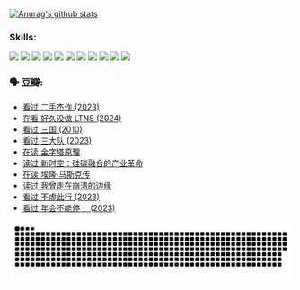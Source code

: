 
[![Anurag's github stats](https://github-readme-stats.vercel.app/api?username=w940853815)](https://github.com/anuraghazra/github-readme-stats)

### Skills:

<code><img height="32" src="https://cdn.jsdelivr.net/npm/simple-icons@v5/icons/python.svg"></code>
<code><img height="32" src="https://cdn.jsdelivr.net/npm/simple-icons@v5/icons/javascript.svg"></code>
<code><img height="32" src="https://cdn.jsdelivr.net/npm/simple-icons@v5/icons/django.svg"></code>
<code><img height="32" src="https://cdn.jsdelivr.net/npm/simple-icons@v5/icons/flask.svg"></code>
<code><img height="32" src="https://cdn.jsdelivr.net/npm/simple-icons@v5/icons/vuetify.svg"></code>
<code><img height="32" src="https://cdn.jsdelivr.net/npm/simple-icons@v5/icons/git.svg"></code>
<code><img height="32" src="https://cdn.jsdelivr.net/npm/simple-icons@v5/icons/docker.svg"></code>
<code><img height="32" src="https://cdn.jsdelivr.net/npm/simple-icons@v5/icons/postgresql.svg"></code>
<code><img height="32" src="https://cdn.jsdelivr.net/npm/simple-icons@v5/icons/elasticsearch.svg"></code>
<code><img height="32" src="https://cdn.jsdelivr.net/npm/simple-icons@v5/icons/macos.svg"></code>
<code><img height="32" src="https://cdn.jsdelivr.net/npm/simple-icons@v5/icons/linux.svg"></code>

### 🗣 豆瓣:

<!-- DOUBAN-ACTIVITIES:START -->
- [看过 二手杰作‎ (2023)](https://www.douban.com/people/136069238/status/4522502716/?_i=08294373)
- [在看 好久没做 LTNS‎ (2024)](https://www.douban.com/people/136069238/status/4521969883/?_i=08294373)
- [看过 三国‎ (2010)](https://www.douban.com/people/136069238/status/4521634661/?_i=08294373)
- [看过 三大队‎ (2023)](https://www.douban.com/people/136069238/status/4510323325/?_i=08294373)
- [在读 金字塔原理](https://www.douban.com/people/136069238/status/4507497587/?_i=08294373)
- [读过 新时空：硅碳融合的产业革命](https://www.douban.com/people/136069238/status/4506659177/?_i=08294373)
- [在读 埃隆·马斯克传](https://www.douban.com/people/136069238/status/4500417190/?_i=08294373)
- [读过 我曾走在崩溃的边缘](https://www.douban.com/people/136069238/status/4500416754/?_i=08294373)
- [看过 不虚此行‎ (2023)](https://www.douban.com/people/136069238/status/4499973052/?_i=08294373)
- [看过 年会不能停！‎ (2023)](https://www.douban.com/people/136069238/status/4498582002/?_i=08294373)
<!-- DOUBAN-ACTIVITIES:END -->


![Snake animation](https://raw.githubusercontent.com/w940853815/w940853815/output/github-contribution-grid-snake.svg)

<!--
**w940853815/w940853815** is a ✨ _special_ ✨ repository because its `README.md` (this file) appears on your GitHub profile.

Here are some ideas to get you started:

- 🔭 I’m currently working on ...
- 🌱 I’m currently learning ...
- 👯 I’m looking to collaborate on ...
- 🤔 I’m looking for help with ...
- 💬 Ask me about ...
- 📫 How to reach me: ...
- 😄 Pronouns: ...
- ⚡ Fun fact: ...
-->

